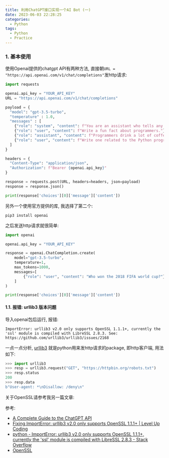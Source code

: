 ```yaml
---
title: 利用ChatGPT接口实现一个AI Bot (一)
date: 2023-06-03 22:28:25
categories:
  - Python
tags:
  - Python
  - Practice
---
```


### 1. 基本使用

使用Openai提供的chatgpt API有两种方法, 直接朝`URL = "https://api.openai.com/v1/chat/completions"`发http请求:

```python
import requests

openai.api_key = "YOUR_API_KEY"
URL = "https://api.openai.com/v1/chat/completions"

payload = {
  "model": "gpt-3.5-turbo",
  "temperature" : 1.0,
  "messages" : [
    {"role": "system", "content": f"You are an assistant who tells any random and very short fun fact about this world."},
    {"role": "user", "content": f"Write a fun fact about programmers."},
    {"role": "assistant", "content": f"Programmers drink a lot of coffee!"},
    {"role": "user", "content": f"Write one related to the Python programming language."}
  ]
}

headers = {
  "Content-Type": "application/json",
  "Authorization": f"Bearer {openai.api_key}"
}

response = requests.post(URL, headers=headers, json=payload)
response = response.json()

print(response['choices'][0]['message']['content'])
```

另外一个使用官方提供的库, 我选择了第二个:

```shell
pip3 install openai
```

之后发送http请求就很简单:

```python
import openai

openai.api_key = "YOUR_API_KEY"

response = openai.ChatCompletion.create(
    model="gpt-3.5-turbo",
    temperature=1,
    max_tokens=1000,
    messages=[
        {"role": "user", "content": "Who won the 2018 FIFA world cup?"}
    ]
)

print(response['choices'][0]['message']['content'])
```

#### 1.1. 报错: urllib3 版本问题

导入openai包后运行, 报错:

```
ImportError: urllib3 v2.0 only supports OpenSSL 1.1.1+, currently the 'ssl' module is compiled with LibreSSL 2.8.3. See: https://github.com/urllib3/urllib3/issues/2168
```

一点一点分析, [urllib3](https://urllib3.readthedocs.io/en/stable/) 就是python用来发http请求的package, 即http客户端, 用法如下:

```python
>>> import urllib3
>>> resp = urllib3.request("GET", "https://httpbin.org/robots.txt")
>>> resp.status
200
>>> resp.data
b"User-agent: *\nDisallow: /deny\n"
```

关于OpenSSL请参考我另一篇文章: 





参考:

- [A Complete Guide to the ChatGPT API](https://www.makeuseof.com/chatgpt-api-complete-guide/?newsletter_popup=1)
- [Fixing ImportError: urllib3 v2.0 only supports OpenSSL 1.1.1+ | Level Up Coding](https://levelup.gitconnected.com/fixing-importerror-urllib3-v2-0-5fbfe8576957)
- [python - ImportError: urllib3 v2.0 only supports OpenSSL 1.1.1+, currently the 'ssl' module is compiled with LibreSSL 2.8.3 - Stack Overflow](https://stackoverflow.com/questions/76187256/importerror-urllib3-v2-0-only-supports-openssl-1-1-1-currently-the-ssl-modu)
- [OpenSSL](https://www.openssl.org/) 